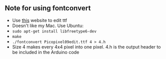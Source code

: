 ﻿## Note for using fontconvert
- Use [this](https://www.pentacom.jp/pentacom/bitfontmaker2/) website to edit ttf 
- Doesn't like my Mac. Use Ubuntu:
- `sudo apt-get install libfreetype6-dev`
- `make`
- `./fontconvert Picopixel09edit.ttf 4 > 4.h`
- Size 4 makes every 4x4 pixel into one pixel. 4.h is the output header to be included in the Arduino code
